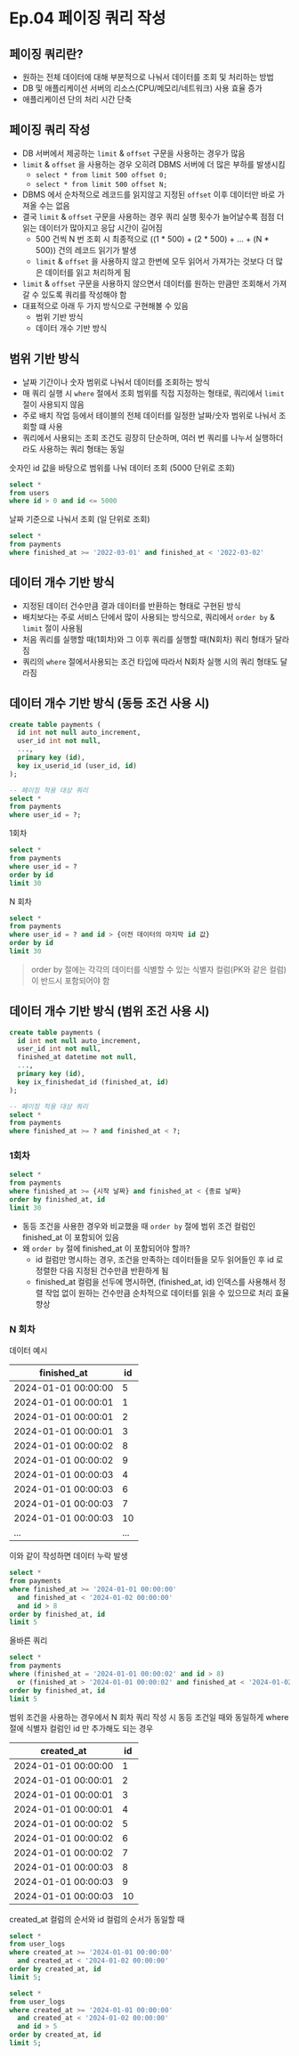 # Ep.04 페이징 쿼리 작성

## 페이징 쿼리란?

- 원하는 전체 데이터에 대해 부분적으로 나눠서 데이터를 조회 및 처리하는 방법
- DB 및 애플리케이션 서버의 리소스(CPU/메모리/네트워크) 사용 효율 증가
- 애플리케이션 단의 처리 시간 단축

## 페이징 쿼리 작성

- DB 서버에서 제공하는 `limit` & `offset` 구문을 사용하는 경우가 많음
- `limit` & `offset` 을 사용하는 경우 오히려 DBMS 서버에 더 많은 부하를 발생시킴
  - `select * from limit 500 offset 0;`
  - `select * from limit 500 offset N;`
- DBMS 에서 순차적으로 레코드를 읽지않고 지정된 `offset` 이후 데이터만 바로 가져올 수는 없음
- 결국 `limit` & `offset` 구문을 사용하는 경우 쿼리 실행 횟수가 늘어날수록 점점 더 읽는 데이터가 많아지고 응답 시간이 길어짐
  - 500 건씩 N 번 조회 시 최종적으로 ((1 \* 500) + (2 \* 500) + ... + (N \* 500)) 건의 레코드 읽기가 발생
  - `limit` & `offset` 을 사용하지 않고 한번에 모두 읽어서 가져가는 것보다 더 많은 데이터를 읽고 처리하게 됨
- `limit` & `offset` 구문을 사용하지 않으면서 데이터를 원하는 만큼만 조회해서 가져갈 수 있도록 쿼리를 작성해야 함
- 대표적으로 아래 두 가지 방식으로 구현해볼 수 있음
  - 범위 기반 방식
  - 데이터 개수 기반 방식

## 범위 기반 방식

- 날짜 기간이나 숫자 범위로 나눠서 데이터를 조회하는 방식
- 매 쿼리 실행 시 `where` 절에서 조회 범위를 직접 지정하는 형태로, 쿼리에서 `limit` 절이 사용되지 않음
- 주로 배치 작업 등에서 테이블의 전체 데이터를 일정한 날짜/숫자 범위로 나눠서 조회할 떄 사용
- 쿼리에서 사용되는 조회 조건도 굉장히 단순하며, 여러 번 쿼리를 나누서 실행하더라도 사용하는 쿼리 형태는 동일

숫자인 id 값을 바탕으로 범위를 나눠 데이터 조회 (5000 단위로 조회)

```sql
select *
from users
where id > 0 and id <= 5000
```

날짜 기준으로 나눠서 조회 (일 단위로 조회)

```sql
select *
from payments
where finished_at >= '2022-03-01' and finished_at < '2022-03-02'
```

## 데이터 개수 기반 방식

- 지정된 데이터 건수만큼 결과 데이터를 반환하는 형태로 구현된 방식
- 배치보다는 주로 서비스 단에서 많이 사용되는 방식으로, 쿼리에서 `order by` & `limit` 절이 사용됨
- 처음 쿼리를 실행할 때(1회차)와 그 이후 쿼리를 실행할 때(N회차) 쿼리 형태가 달라짐
- 쿼리의 `where` 절에서사용되는 조건 타입에 따라서 N회차 실행 시의 쿼리 형태도 달라짐

## 데이터 개수 기반 방식 (동등 조건 사용 시)

```sql
create table payments (
  id int not null auto_increment,
  user_id int not null,
  ...,
  primary key (id),
  key ix_userid_id (user_id, id)
);

-- 페이징 적용 대상 쿼리
select *
from payments
where user_id = ?;
```

1회차

```sql
select *
from payments
where user_id = ?
order by id
limit 30
```

N 회차

```sql
select *
from payments
where user_id = ? and id > {이전 데이터의 마지막 id 값}
order by id
limit 30
```

> order by 절에는 각각의 데이터를 식별할 수 있는 식별자 컬럼(PK와 같은 컬럼)이 반드시 포함되어야 함

## 데이터 개수 기반 방식 (범위 조건 사용 시)

```sql
create table payments (
  id int not null auto_increment,
  user_id int not null,
  finished_at datetime not null,
  ...,
  primary key (id),
  key ix_finishedat_id (finished_at, id)
);

-- 페이징 적용 대상 쿼리
select *
from payments
where finished_at >= ? and finished_at < ?;
```

### 1회차

```sql
select *
from payments
where finished_at >= {시작 날짜} and finished_at < {종료 날짜}
order by finished_at, id
limit 30
```

- 동등 조건을 사용한 경우와 비교했을 때 `order by` 절에 범위 조건 컬럼인 finished_at 이 포함되어 있음  
- 왜 `order by` 절에 finished_at 이 포함되어야 할까?
  - id 컬럼만 명시하는 경우, 조건을 만족하는 데이터들을 모두 읽어들인 후 id 로 정렬한 다음 지정된 건수만큼 반환하게 됨
  - finished_at 컬럼을 선두에 명시하면, (finished_at, id) 인덱스를 사용해서 정렬 작업 없이 원하는 건수만큼 순차적으로 데이터를 읽을 수 있으므로 처리 효율 향상

### N 회차

데이터 예시

|finished_at|id|
|---|---|
|2024-01-01 00:00:00|5|
|2024-01-01 00:00:01|1|
|2024-01-01 00:00:01|2|
|2024-01-01 00:00:01|3|
|2024-01-01 00:00:02|8|
|2024-01-01 00:00:02|9|
|2024-01-01 00:00:03|4|
|2024-01-01 00:00:03|6|
|2024-01-01 00:00:03|7|
|2024-01-01 00:00:03|10|
|...|...|

이와 같이 작성하면 데이터 누락 발생

```sql
select *
from payments
where finished_at >= '2024-01-01 00:00:00'
  and finished_at < '2024-01-02 00:00:00'
  and id > 8
order by finished_at, id
limit 5
```

올바른 쿼리

```sql
select *
from payments
where (finished_at = '2024-01-01 00:00:02' and id > 8)
  or (finished_at > '2024-01-01 00:00:02' and finished_at < '2024-01-02 00:00:00')
order by finished_at, id
limit 5
```

범위 조건을 사용하는 경우에서 N 회차 쿼리 작성 시 동등 조건일 때와 동일하게 where 절에 식별자 컬럼인 id 만 추가해도 되는 경우

|created_at|id|
|---|---|
|2024-01-01 00:00:00|1|
|2024-01-01 00:00:01|2|
|2024-01-01 00:00:01|3|
|2024-01-01 00:00:01|4|
|2024-01-01 00:00:02|5|
|2024-01-01 00:00:02|6|
|2024-01-01 00:00:02|7|
|2024-01-01 00:00:03|8|
|2024-01-01 00:00:03|9|
|2024-01-01 00:00:03|10|

created_at 컬럼의 순서와 id 컬럼의 순서가 동일할 때

```sql
select *
from user_logs
where created_at >= '2024-01-01 00:00:00'
  and created_at < '2024-01-02 00:00:00'
order by created_at, id
limit 5;

select *
from user_logs
where created_at >= '2024-01-01 00:00:00'
  and created_at < '2024-01-02 00:00:00'
  and id > 5
order by created_at, id
limit 5;
```
